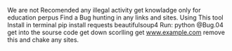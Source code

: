 We are not Recomended any illegal activity
get knowladge only for education perpus
Find a Bug hunting in any links and sites.
Using This tool
Install in terminal
pip install requests beautifulsoup4
Run:
python @Bug.04
get into the sourse code get down scorlling
get www.example.com remove this and chake
any sites.
